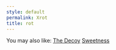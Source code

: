 ```yaml
---
style: default
permalink: Xrot
title: rot
---
```

You may also like:
[The Decoy](http://scp-wiki.net/the-decoy)
[Sweetness](http://scp-wiki.net/sweetness)
